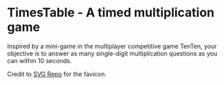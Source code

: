 # TimesTable - A timed multiplication game

Inspired by a mini-game in the multiplayer competitive game TenTen, your objective is to answer as many single-digit multiplication questions as you can within 10 seconds.

Credit to [SVG Repo](https://www.svgrepo.com) for the favicon.
